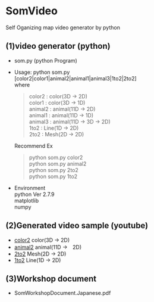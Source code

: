 # SomVideo
Self Oganizing map video generator by python
## (1)video generator (python)
- som.py (python Program)    
- Usage: python som.py [color2|color1|animal2|animal1|animal3|1to2|2to2]  
    where  
    >color2 : color(3D -> 2D)  
    >color1 :  color(3D -> 1D)  
    >animal2 :  animal(11D -> 2D)  
    >animal1 :  animal(11D -> 1D)  
    >animal3 :  animal(11D -> 3D -> 2D)  
    >1to2 :  Line(1D -> 2D)  
    >2to2 :  Mesh(2D -> 2D)  
    
    Recommend Ex   
    >python som.py color2  
    >python som.py animal2  
    >python som.py 2to2  
    >python som.py 1to2  


- Environment  
    python Ver 2.7.9  
    matplotlib  
    numpy
    

## (2)Generated video sample (youtube)
- [color2](https://www.youtube.com/watch?v=5oHN6gYx-hI)      color(3D → 2D)  
- [animal2](https://www.youtube.com/watch?v=Oep5kqBQ-Yc)      animal(11D →　2D)  
- [2to2](https://www.youtube.com/watch?v=ycj_ANwFV9Y) Mesh(2D -> 2D)  
- [1to2](https://www.youtube.com/watch?v=zIfC0TmzHMY) Line(1D -> 2D)  


## (3)Workshop document
- SomWorkshopDocument.Japanese.pdf
